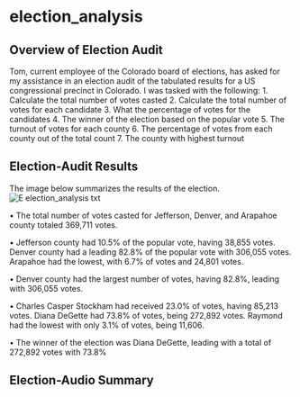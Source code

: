 # election_analysis

## Overview of Election Audit
Tom, current employee of the Colorado board of elections, has asked for my assistance in an election audit of the tabulated results for a US congressional precinct in Colorado. I was tasked with the following:
    1.	Calculate the total number of votes casted
    2.	Calculate the total number of votes for each candidate
    3.	What the percentage of votes for the candidates
    4.	The winner of the election based on the popular vote
    5.	The turnout of votes for each county
    6.	The percentage of votes from each county out of the total count
    7.	The county with highest turnout

## Election-Audit Results
The image below summarizes the results of the election.
![E election_analysis txt](https://user-images.githubusercontent.com/110318652/193180113-2c21bf70-7c6e-4ed6-9b25-cce0108c79f4.jpeg)

  •	The total number of votes casted for Jefferson, Denver, and Arapahoe county totaled 369,711 votes. 

  •	Jefferson county had 10.5% of the popular vote, having 38,855 votes. Denver county had a leading 82.8% of the popular vote with 306,055 votes. Arapahoe had the lowest, with 6.7% of votes and 24,801 votes.

  •	Denver county had the largest number of votes, having 82.8%, leading with 306,055 votes.

  •	Charles Casper Stockham had received 23.0% of votes, having 85,213 votes. Diana DeGette had 73.8% of votes, being 272,892 votes. Raymond had the lowest with only 3.1% of votes, being 11,606.

  •	The winner of the election was Diana DeGette, leading with a total of 272,892 votes with 73.8%

## Election-Audio Summary

